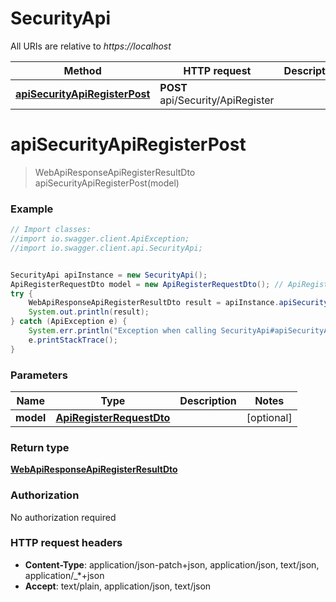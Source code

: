 # SecurityApi

All URIs are relative to *https://localhost*

Method | HTTP request | Description
------------- | ------------- | -------------
[**apiSecurityApiRegisterPost**](SecurityApi.md#apiSecurityApiRegisterPost) | **POST** api/Security/ApiRegister | 


<a name="apiSecurityApiRegisterPost"></a>
# **apiSecurityApiRegisterPost**
> WebApiResponseApiRegisterResultDto apiSecurityApiRegisterPost(model)



### Example
```java
// Import classes:
//import io.swagger.client.ApiException;
//import io.swagger.client.api.SecurityApi;


SecurityApi apiInstance = new SecurityApi();
ApiRegisterRequestDto model = new ApiRegisterRequestDto(); // ApiRegisterRequestDto | 
try {
    WebApiResponseApiRegisterResultDto result = apiInstance.apiSecurityApiRegisterPost(model);
    System.out.println(result);
} catch (ApiException e) {
    System.err.println("Exception when calling SecurityApi#apiSecurityApiRegisterPost");
    e.printStackTrace();
}
```

### Parameters

Name | Type | Description  | Notes
------------- | ------------- | ------------- | -------------
 **model** | [**ApiRegisterRequestDto**](ApiRegisterRequestDto.md)|  | [optional]

### Return type

[**WebApiResponseApiRegisterResultDto**](WebApiResponseApiRegisterResultDto.md)

### Authorization

No authorization required

### HTTP request headers

 - **Content-Type**: application/json-patch+json, application/json, text/json, application/_*+json
 - **Accept**: text/plain, application/json, text/json

